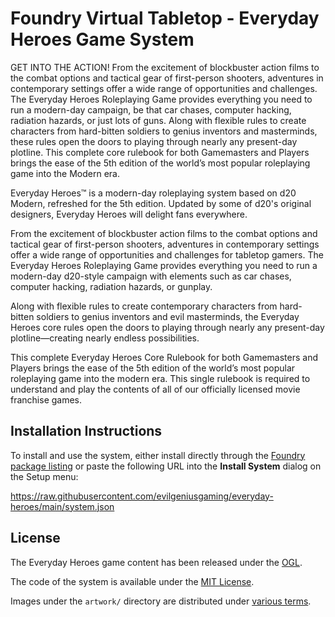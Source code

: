 # Foundry Virtual Tabletop - Everyday Heroes Game System

GET INTO THE ACTION! From the excitement of blockbuster action films to the combat options and tactical gear of first-person shooters, adventures in contemporary settings offer a wide range of opportunities and challenges. The Everyday Heroes Roleplaying Game provides everything you need to run a modern-day campaign, be that car chases, computer hacking, radiation hazards, or just lots of guns. Along with flexible rules to create characters from hard-bitten soldiers to genius inventors and masterminds, these rules open the doors to playing through nearly any present-day plotline. This complete core rulebook for both Gamemasters and Players brings the ease of the 5th edition of the world’s most popular roleplaying game into the Modern era.

Everyday Heroes™ is a modern-day roleplaying system based on d20 Modern, refreshed for the 5th edition. Updated by some of d20's original designers, Everyday Heroes will delight fans everywhere.

From the excitement of blockbuster action films to the combat options and tactical gear of first-person shooters, adventures in contemporary settings offer a wide range of opportunities and challenges for tabletop gamers. The Everyday Heroes Roleplaying Game provides everything you need to run a modern-day d20-style campaign with elements such as car chases, computer hacking, radiation hazards, or gunplay.

Along with flexible rules to create contemporary characters from hard-bitten soldiers to genius inventors and evil masterminds, the Everyday Heroes core rules open the doors to playing through nearly any present-day plotline—creating nearly endless possibilities.

This complete Everyday Heroes Core Rulebook for both Gamemasters and Players brings the ease of the 5th edition of the world’s most popular roleplaying game into the modern era. This single rulebook is required to understand and play the contents of all of our officially licensed movie franchise games.

## Installation Instructions

To install and use the system, either install directly through the [Foundry package listing](https://foundryvtt.com/packages/everyday-heroes) or paste the following URL into the **Install System** dialog on the Setup menu:

https://raw.githubusercontent.com/evilgeniusgaming/everyday-heroes/main/system.json

## License

The Everyday Heroes game content has been released under the [OGL](https://github.com/evilgeniusgaming/everyday-heroes/blob/main/OGL.md).

The code of the system is available under the [MIT License](https://github.com/evilgeniusgaming/everyday-heroes/blob/main/LICENSE).

Images under the `artwork/` directory are distributed under [various terms](https://github.com/evilgeniusgaming/everyday-heroes/blob/main/artwork/LICENSE).
